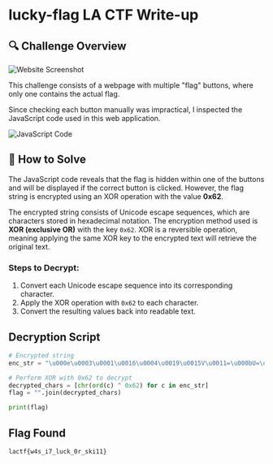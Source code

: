 # lucky-flag LA CTF Write-up

## 🔍 Challenge Overview

![Website Screenshot](source/preview.png)

This challenge consists of a webpage with multiple "flag" buttons, where only one contains the actual flag.

Since checking each button manually was impractical, I inspected the JavaScript code used in this web application.

![JavaScript Code](source/javascript_code.png)

## 🚀 How to Solve

The JavaScript code reveals that the flag is hidden within one of the buttons and will be displayed if the correct button is clicked. However, the flag string is encrypted using an XOR operation with the value **0x62**.


The encrypted string consists of Unicode escape sequences, which are characters stored in hexadecimal notation. The encryption method used is **XOR (exclusive OR)** with the key `0x62`. XOR is a reversible operation, meaning applying the same XOR key to the encrypted text will retrieve the original text.

### Steps to Decrypt:
1. Convert each Unicode escape sequence into its corresponding character.
2. Apply the XOR operation with `0x62` to each character.
3. Convert the resulting values back into readable text.

## Decryption Script

```python
# Encrypted string
enc_str = "\u000e\u0003\u0001\u0016\u0004\u0019\u0015V\u0011=\u000bU=\u000e\u0017\u0001\t=R\u0010=\u0011\t\u000bSS\u001f"

# Perform XOR with 0x62 to decrypt
decrypted_chars = [chr(ord(c) ^ 0x62) for c in enc_str]
flag = "".join(decrypted_chars)

print(flag)
```

## Flag Found

```plaintext
lactf{w4s_i7_luck_0r_ski11}
```
